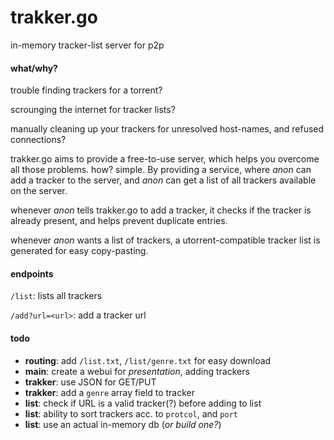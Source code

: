 trakker.go
==========

in-memory tracker-list server for p2p

#### what/why?

trouble finding trackers for a torrent?

scrounging the internet for tracker lists?

manually cleaning up your trackers for unresolved host-names, and refused connections?

trakker.go aims to provide a free-to-use server, which helps you overcome all
those problems. how? simple. By providing a service, where _anon_ can add
a tracker to the server, and _anon_ can get a list of all trackers available on
the server.

whenever _anon_ tells trakker.go to add a tracker, it checks if the tracker is
already present, and helps prevent duplicate entries.

whenever _anon_ wants a list of trackers, a utorrent-compatible tracker list
is generated for easy copy-pasting.

#### endpoints

```/list```: lists all trackers

```/add?url=<url>```: add a tracker url

#### todo

* **routing**: add ```/list.txt```, ```/list/genre.txt``` for easy download
* **main**: create a webui for _presentation_, adding trackers
* **trakker**: use JSON for GET/PUT
* **trakker**: add a ```genre``` array field to tracker
* **list**: check if URL is a valid tracker(?) before adding to list
* **list**: ability to sort trackers acc. to ```protcol```, and ```port```
* **list**: use an actual in-memory db (_or build one?_)